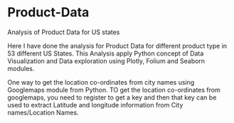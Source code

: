 # Product-Data
Analysis of Product Data for US states

Here I have done the analysis for Product Data for different product type in 53 different US States. 
This Analysis apply Python concept of Data Visualization and Data exploration using
Plotly, Folium and Seaborn modules.

One way to get the location co-ordinates from city names using Googlemaps module from
Python.
TO get the location co-ordinates from googlemaps, you need to register to get a key and then that key
can be used to extract Latitude and longitude information from City names/Location Names.
